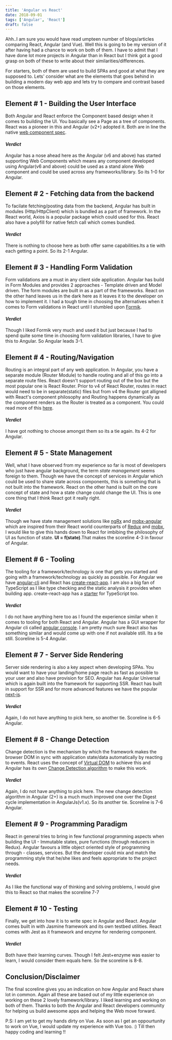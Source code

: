 ```yaml
---
title: 'Angular vs React'
date: 2018-09-01
tags: ['Angular', 'React']
draft: false
---
```


Ahh..I am sure you would have read umpteen number of blogs/articles comparing React, Angular (and Vue). Well this is going to be my version of it after having had a chance to work on both of them. I have to admit that I have done lot more projects in Angular than in React but I think got a good grasp on both of these to write about their similarities/differences.

For starters, both of them are used to build SPAs and good at what they are supposed to. Lets' consider what are the elements that goes behind in building a modern day web app and lets try to compare and contrast based on those elements.

<!-- For those who are not interested in reading lot of theory, you could jump to this section where you could get a gist of it pretty quicky. :) -->

## Element # 1 - Building the User Interface

Both Angular and React enforce the Component based design when it comes to building the UI. You basically see a Page as a tree of components. React was a pioneer in this and Angular (v2+) adopted it. Both are in line the native [web component spec][web-components].

#### **_Verdict_**

Angular has a nose ahead here as the Angular (v6 and above) has started supporting Web Components which means any component developed using Angular(v6 and above) could be used as a stand alone Web component and could be used across any frameworks/library. So its 1-0 for Angular.

## Element # 2 - Fetching data from the backend

To facilate fetching/posting data from the backend, Angular has built in modules (Http/HttpClient) which is bundled as a part of framework. In the React world, Axios is a popular package which could used for this. React also have a polyfill for native fetch call which comes bundled.

#### **_Verdict_**

There is nothing to choose here as both offer same capabilities.Its a tie with each getting a point. So its 2-1 Angular.

## Element # 3 - Handling Form Validation

Form validations are a must in any client side application. Angular has build in Form Modules and provides 2 approaches - Template driven and Model driven. The form modules are built in as a part of the frameworks. React on the other hand leaves us in the dark here as it leaves it to the developer on how to implement it. I had a tough time in choosing the alternatives when it comes to Form validations in React until I stumbled upon [Formik][formik].

#### **_Verdict_**

Though I liked Formik very much and used it but just because I had to spend quite some time in choosing form validation libraries, I have to give this to Angular. So Angular leads 3-1.

## Element # 4 - Routing/Navigation

Routing is an integral part of any web application. In Angular, you have a separate module (Router Module) to handle routing and all of this go into a separate route files. React doesn't support routing out of the box but the most popular one is React Router. Prior to v4 of React Router, routes in react would need to be in separate(static) files but from v4 the Router got alligned with React's component philosophy and Routing happens dynamically as the component renders as the Router is treated as a component. You could read more of this [here][react-router].

#### **_Verdict_**

I have got nothing to choose amongst them so its a tie again. Its 4-2 for Angular.

## Element # 5 - State Management

Well, what I have observed from my experience so far is most of developers who just have angular background, the term _state management_ seems foreign to them. Though we have the concept of services in Angular which could be used to share state across components, this is something that is not built into the framework. React on the other hand is built on the core concept of state and how a state change could change the UI. This is one core thing that I think React got it really right.

#### **_Verdict_**

Though we have state management solutions like [ngRx][ngrx] and [mobx-angular] which are inspired from their React world counterparts of [Redux][redux] and [mobx][mobx], I would like to give this hands down to React for imbibing the philosophy of UI as function of state. **UI = f(state)**.That makes the scoreline 4-3 in favour of Angular.

## Element # 6 - Tooling

The tooling for a framework/technology is one that gets you started and going with a framework/technology as quickly as possible. For Angular we have [angular-cli][angular-cli] and React has [create-react-app][create-react-app]. I am also a big fan of TypeScript as I like type checking and the static analysis it provides when building app. create-react-app has a [starter][create-react-app-ts] for TypeScript too.

#### **_Verdict_**

I do not have anything here too as I found the experience similar when it comes to tooling for both React and Angular. Angular has a GUI wrapper for Angular cli called [angular console][angular-console]. I am pretty much sure React also has something similar and would come up with one if not available still. Its a tie still. Scoreline is 5-4 Angular.

## Element # 7 - Server Side Rendering

Server side rendering is also a key aspect when developing SPAs. You would want to have your landing/home page reach as fast as possible to your user and also have provision for SEO. Angular has Angular Universal which is again built into the framework for supporting SSR. React has built in support for SSR and for more advanced features we have the popular [next-js][nextjs].

#### **_Verdict_**

Again, I do not have anything to pick here, so another tie. Scoreline is 6-5 Angular.

## Element # 8 - Change Detection

Change detection is the mechanism by which the framework makes the browser DOM in sync with application state/data automatically by reacting to events. React uses the concept of [Virtual DOM][react-virtual-dom] to achieve this and Angular has its own [Change Detection algorithm][angular-change-detection] to make this work.

#### **_Verdict_**

Again, I do not have anything to pick here. The new change detection algorithm in Angular (2+) is a much much improved one over the Digest cycle implementation in AngularJs(v1.x). So its another tie. Scoreline is 7-6 Angular.

## Element # 9 - Programming Paradigm

React in general tries to bring in few functional programming aspects when building the UI - Immutable states, pure functions (through reducers in Redux). Angular favours a little object oriented style of programming through - classes, services. But the developer could mix and match the programming style that he/she likes and feels appropriate to the project needs.

#### **_Verdict_**

As I like the functional way of thinking and solving problems, I would give this to React so that makes the scoreline 7-7

## Element # 10 - Testing

Finally, we get into how it is to write spec in Angular and React. Angular comes built in with Jasmine framework and its own testbed utilities. React comes with Jest as it framework and enzyme for rendering component.

#### **_Verdict_**

Both have their learning curves. Though I felt Jest+enzyme was easier to learn, I would consider them equals here. So the scoreline is 8-8.

## Conclusion/Disclaimer

The final scoreline gives you an indication on how Angular and React share lot in common. Again all these are based out of my little experience on working on these 2 lovely framework/library. I liked learning and working on both of them. Thanks to both the Angular and React developers community for helping us build awesome apps and helping the Web move forward.

P.S: I am yet to get my hands dirty on Vue. As soon as I get an oppourtunity to work on Vue, I would update my experience with Vue too. :)
Till then happy coding and learning !!

<!-- <table>
<thead>
<tr>
<td>
Element compared
</td>
<td>
Angular
</td>
<td>
React
</td>
<td>
Verdict
</td>
<td>
Scoreline
</td>
</tr>
</thead>
<tbody>
<tr>
<td>
Building the UI
</td>
<td>
Component based Design
</td>
<td>
Component based Design
</td>
<td>
Tie
</td>
<td>
1-1
</td>
</tr>
</tbody>
</table> -->

[formik]: https://github.com/jaredpalmer/formik
[react-router]: https://reacttraining.com/react-router/web/guides/philosophy
[web-components]: https://github.com/w3c/webcomponents
[ngrx]: https://github.com/ngrx
[mobx-angular]: https://github.com/mobxjs/mobx-angular
[redux]: https://redux.js.org
[mobx]: https://mobx.js.org/getting-started.html
[create-react-app-ts]: https://github.com/Microsoft/TypeScript-React-Starter
[angular-cli]: https://cli.angular.io/
[create-react-app]: https://github.com/facebook/create-react-app
[angular-console]: https://angularconsole.com/
[nextjs]: https://github.com/zeit/next.js/
[angular-change-detection]: https://vsavkin.com/change-detection-in-angular-2-4f216b855d4c
[react-virtual-dom]: https://reactjs.org/docs/reconciliation.html
